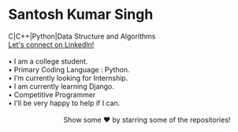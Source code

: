 <h1>Santosh Kumar Singh</h1>
<p>
C|C++|Python|Data Structure and Algorithms<br>
<a href = "https://www.linkedin.com/in/santosh-kumar-singh-072a54194/">Let's connect on LinkedIn!</a><br><br>
•	I am a college student.<br>
•	Primary Coding Language : Python.<br>
•	I’m currently looking for Internship.<br>
•	I am currently learning Django.<br>
•	Competitive Programmer<br>
•	I'll be very happy to help if I can.<br>
<br>
&emsp;&emsp;&emsp;&emsp;&emsp;&emsp;&emsp;&emsp;Show some  ❤️  by starring some of the repositories!
<br>
</p>
